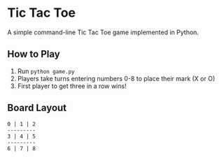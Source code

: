 # Tic Tac Toe

A simple command-line Tic Tac Toe game implemented in Python.

## How to Play

1. Run `python game.py`
2. Players take turns entering numbers 0-8 to place their mark (X or O)
3. First player to get three in a row wins!

## Board Layout
```
0 | 1 | 2
---------
3 | 4 | 5
---------
6 | 7 | 8
```